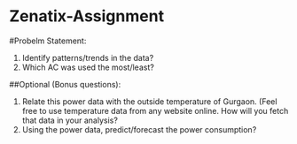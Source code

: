 # Zenatix-Assignment <br/>
#Probelm Statement:

1.   Identify patterns/trends in the data?
2.   Which AC was used the most/least?

##Optional (Bonus questions):

1.   Relate this power data with the outside temperature of Gurgaon. (Feel free to use temperature data from any website online. How will you fetch that data in your analysis?
2.   Using the power data, predict/forecast the power consumption?
